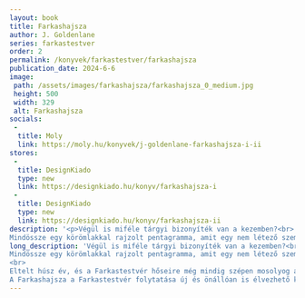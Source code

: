 ```yaml
---
layout: book
title: Farkashajsza
author: J. Goldenlane
series: farkastestver
order: 2
permalink: /konyvek/farkastestver/farkashajsza
publication_date: 2024-6-6
image: 
 path: /assets/images/farkashajsza/farkashajsza_0_medium.jpg
 height: 500
 width: 329
 alt: Farkashajsza
socials:
 - 
  title: Moly
  link: https://moly.hu/konyvek/j-goldenlane-farkashajsza-i-ii
stores:
 - 
  title: DesignKiado
  type: new
  link: https://designkiado.hu/konyv/farkashajsza-i
 -
  title: DesignKiado
  type: new
  link: https://designkiado.hu/konyv/farkashajsza-ii
description: '<p>Végül is miféle tárgyi bizonyíték van a kezemben?<br>
Mindössze egy körömlakkal rajzolt pentagramma, amit egy nem létező személy készített. Biztosan van rá valami teljesen hétköznapi, tök egyszerű magyarázat, ugye! </p>'
long_description: 'Végül is miféle tárgyi bizonyíték van a kezemben?<br>
Mindössze egy körömlakkal rajzolt pentagramma, amit egy nem létező személy készített. Biztosan van rá valami teljesen hétköznapi, tök egyszerű magyarázat, ugye!<br>
<br>
Eltelt húsz év, és a Farkastestvér hőseire még mindig szépen mosolyog az ezüst Hold a város felett. Ezúttal Chris szemszögéből követhetjük, hogyan küzd egy vérfarkas a sötétség árnyai és mindenféle egyéb gonosztevok ellen.<br>
A Farkashajsza a Farkastestvér folytatása új és önállóan is élvezhető kalandokkal, két kötetben.'
---
```


